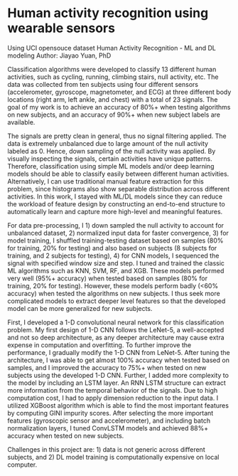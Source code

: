 # Human activity recognition using wearable sensors
Using UCI opensouce dataset
Human Activity Recognition - ML and DL modeling
Author: Jiayao Yuan, PhD

Classification algorithms were developed to classify 13 different human activities, such as cycling, running, climbing stairs, null activity, etc. The data was collected from ten subjects using four different sensors (accelerometer, gyroscope, magnetometer, and ECG) at three different body locations (right arm, left ankle, and chest) with a total of 23 signals. The goal of my work is to achieve an accuracy of 80%+ when testing algorithms on new subjects, and an accuracy of 90%+ when new subject labels are available. 

The signals are pretty clean in general, thus no signal filtering applied. The data is extremely unbalanced due to large amount of the null activity labeled as 0. Hence, down sampling of the null activity was applied. By visually inspecting the signals, certain activities have unique patterns. Therefore, classification using simple ML models and/or deep learning models should be able to classify easily between different human activities. Alternatively, I can use traditional manual feature extraction for this problem, since histograms also show separable distribution across different activities. In this work, I stayed with ML/DL models since they can reduce the workload of feature design by constructing an end-to-end structure to automatically learn and capture more high-level and meaningful features. 

For data pre-processing, I 1) down sampled the null activity to account for unbalanced dataset, 2) normalized input data for faster convergence, 3) for model training, I shuffled training-testing dataset based on samples (80% for training, 20% for testing) and also based on subjects (8 subjects for training, and 2 subjects for testing), 4) for CNN models, I sequenced the signal with specified window size and step. I tuned and trained the classic ML algorithms such as KNN, SVM, RF, and XGB. These models performed very well (95%+ accuracy) when tested based on samples (80% for training, 20% for testing). However, these models perform badly (<60% accuracy) when tested the algorithms on new subjects. I thus seek more complicated models to extract deeper level features so that the developed model can be more generalized for new subjects. 

First, I developed a 1-D convolutional neural network for this classification problem. My first design of 1-D CNN follows the LeNet-5, a well-accepted and not so deep architecture, as any deeper architecture may cause extra expense in computation and overfitting. To further improve the performance, I gradually modify the 1-D CNN from LeNet-5. After tuning the architecture, I was able to get almost 100% accuracy when tested based on samples, and I improved the accuracy to 75%+ when tested on new subjects using the developed 1-D CNN. Further, I added more complexity to the model by including an LSTM layer. An RNN LSTM structure can extract more information from the temporal behavior of the signals. Due to high computation cost, I had to apply dimension reduction to the input data. I utilized XGBoost algorithm which is able to find the most important features by computing GINI impurity scores. After selecting the more important features (gyroscopic sensor and accelerometer), and including batch normalization layers, I tuned ConvLSTM models and achieved 88%+ accuracy when tested on new subjects. 

Challenges in this project are: 1) data is not generic across different subjects, and 2) DL model training is computationally expensive on local computer.
